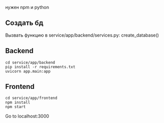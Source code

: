нужен npm и python
## Создать бд
Вызвать функцию в service/app/backend/services.py: create_database()
## Backend
```shell
cd service/app/backend
pip install -r requirements.txt
uvicorn app.main:app
```
## Frontend
```shell
cd service/app/frontend
npm install
npm start

```
Go to localhost:3000
